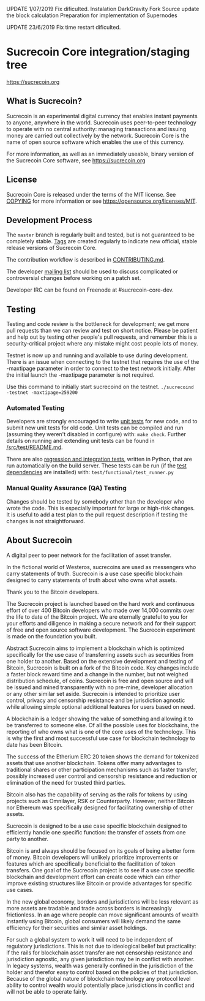UPDATE 1/07/2019
Fix dificulted. 
Instalation DarkGravity 
Fork Source 
update the block calculation
Preparation for implementation of Supernodes


UPDATE 23/6/2019
Fix time restart dificulted. 




Sucrecoin Core integration/staging tree
=====================================

https://sucrecoin.org

What is Sucrecoin?
----------------

Sucrecoin is an experimental digital currency that enables instant payments to
anyone, anywhere in the world. Sucrecoin uses peer-to-peer technology to operate
with no central authority: managing transactions and issuing money are carried
out collectively by the network. Sucrecoin Core is the name of open source
software which enables the use of this currency.

For more information, as well as an immediately useable, binary version of
the Sucrecoin Core software, see https://sucrecoin.org

License
-------

Sucrecoin Core is released under the terms of the MIT license. See [COPYING](COPYING) for more
information or see https://opensource.org/licenses/MIT.

Development Process
-------------------

The `master` branch is regularly built and tested, but is not guaranteed to be
completely stable. [Tags](https://github.com/SucrecoinProject) are created
regularly to indicate new official, stable release versions of Sucrecoin Core.

The contribution workflow is described in [CONTRIBUTING.md](CONTRIBUTING.md).

The developer [mailing list](https://lists.linuxfoundation.org/mailman/listinfo/sucrecoin-dev)
should be used to discuss complicated or controversial changes before working
on a patch set.

Developer IRC can be found on Freenode at #sucrecoin-core-dev.

Testing
-------

Testing and code review is the bottleneck for development; we get more pull
requests than we can review and test on short notice. Please be patient and help out by testing
other people's pull requests, and remember this is a security-critical project where any mistake might cost people
lots of money.

Testnet is now up and running and available to use during development. There is an issue when connecting to the testnet that requires the use of the -maxtipage parameter in order to connect to the test network initially. After the initial launch the -maxtipage parameter is not required.

Use this command to initially start sucrecoind on the testnet. <code>./sucrecoind -testnet -maxtipage=259200</code>

### Automated Testing

Developers are strongly encouraged to write [unit tests](src/test/README.md) for new code, and to
submit new unit tests for old code. Unit tests can be compiled and run
(assuming they weren't disabled in configure) with: `make check`. Further details on running
and extending unit tests can be found in [/src/test/README.md](/src/test/README.md).

There are also [regression and integration tests](/test), written
in Python, that are run automatically on the build server.
These tests can be run (if the [test dependencies](/test) are installed) with: `test/functional/test_runner.py`


### Manual Quality Assurance (QA) Testing

Changes should be tested by somebody other than the developer who wrote the
code. This is especially important for large or high-risk changes. It is useful
to add a test plan to the pull request description if testing the changes is
not straightforward.


About Sucrecoin
----------------
A digital peer to peer network for the facilitation of asset transfer.



In the fictional world of Westeros, sucrecoins are used as messengers who carry statements of truth. Sucrecoin is a use case specific blockchain designed to carry statements of truth about who owns what assets.



Thank you to the Bitcoin developers.

The Sucrecoin project is launched based on the hard work and continuous effort of over 400 Bitcoin developers who made over 14,000 commits over the life to date of the Bitcoin project. We are eternally grateful to you for your efforts and diligence in making a secure network and for their support of free and open source software development.  The Sucrecoin experiment is made on the foundation you built.


Abstract
Sucrecoin aims to implement a blockchain which is optimized specifically for the use case of transferring assets such as securities from one holder to another. Based on the extensive development and testing of Bitcoin, Sucrecoin is built on a fork of the Bitcoin code. Key changes include a faster block reward time and a change in the number, but not weighed distribution schedule, of coins. Sucrecoin is free and open source and will be issued and mined transparently with no pre-mine, developer allocation or any other similar set aside. Sucrecoin is intended to prioritize user control, privacy and censorship resistance and be jurisdiction agnostic while allowing simple optional additional features for users based on need.



A blockchain is a ledger showing the value of something and allowing it to be transferred to someone else. Of all the possible uses for blockchains, the reporting of who owns what is one of the core uses of the technology.  This is why the first and most successful use case for blockchain technology to date has been Bitcoin.

The success of the Etherium ERC 20 token shows the demand for tokenized assets that use another blockchain.  Tokens offer many advantages to traditional shares or other participation mechanisms such as faster transfer, possibly increased user control and censorship resistance and reduction or elimination of the need for trusted third parties.

Bitcoin also has the capability of serving as the rails for tokens by using projects such as Omnilayer, RSK or Counterparty. However, neither Bitcoin nor Ethereum was specifically designed for facilitating ownership of other assets.

Sucrecoin is designed to be a use case specific blockchain designed to efficiently handle one specific function: the transfer of assets from one party to another.

Bitcoin is and always should be focused on its goals of being a better form of money. Bitcoin developers will unlikely prioritize improvements or features which are specifically beneficial to the facilitation of token transfers.  One goal of the Sucrecoin project is to see if a use case specific blockchain and development effort can create code which can either improve existing structures like Bitcoin or provide advantages for specific use cases.

In the new global economy, borders and jurisdictions will be less relevant as more assets are tradable and trade across borders is increasingly frictionless. In an age where people can move significant amounts of wealth instantly using Bitcoin, global consumers will likely demand the same efficiency for their securities and similar asset holdings.

For such a global system to work it will need to be independent of regulatory jurisdictions.  This is not due to ideological belief but practicality: if the rails for blockchain asset transfer are not censorship resistance and jurisdiction agnostic, any given jurisdiction may be in conflict with another.  In legacy systems, wealth was generally confined in the jurisdiction of the holder and therefor easy to control based on the policies of that jurisdiction. Because of the global nature of blockchain technology any protocol level ability to control wealth would potentially place jurisdictions in conflict and will not be able to operate fairly.  
